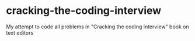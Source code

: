 # cracking-the-coding-interview
My attempt to code all problems in "Cracking the coding interview" book on text editors
